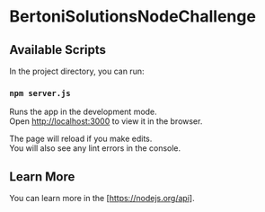 # BertoniSolutionsNodeChallenge


## Available Scripts

In the project directory, you can run:

### `npm server.js`

Runs the app in the development mode.<br>
Open [http://localhost:3000](http://localhost:3000) to view it in the browser.

The page will reload if you make edits.<br>
You will also see any lint errors in the console.

## Learn More

You can learn more in the [https://nodejs.org/api].

